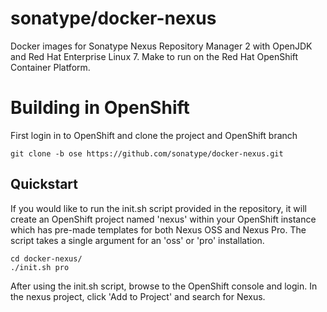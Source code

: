 # sonatype/docker-nexus

Docker images for Sonatype Nexus Repository Manager 2 with OpenJDK and
Red Hat Enterprise Linux 7. Make to run on the Red Hat OpenShift Container
Platform.

# Building in OpenShift

First login in to OpenShift and clone the project and OpenShift branch

```
git clone -b ose https://github.com/sonatype/docker-nexus.git
```

## Quickstart

If you would like to run the init.sh script provided in the repository,
it will create an OpenShift project named 'nexus' within your OpenShift
instance which has pre-made templates for both Nexus OSS and Nexus Pro.
The script takes a single argument for an 'oss' or 'pro' installation.

```
cd docker-nexus/
./init.sh pro
```

After using the init.sh script, browse to the OpenShift console and login.
In the nexus project, click 'Add to Project' and search for Nexus. 
